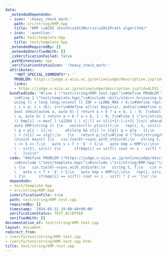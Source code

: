 ```yaml
---
data:
  _extendedDependsOn:
  - icon: ':heavy_check_mark:'
    path: src/string/KMP.hpp
    title: "KMP \u6CD5 (Knuth\u2013Morris\u2013Pratt algorithm)"
  - icon: ':question:'
    path: test/template.hpp
    title: test/template.hpp
  _extendedRequiredBy: []
  _extendedVerifiedWith: []
  _isVerificationFailed: false
  _pathExtension: cpp
  _verificationStatusIcon: ':heavy_check_mark:'
  attributes:
    '*NOT_SPECIAL_COMMENTS*': ''
    PROBLEM: https://judge.u-aizu.ac.jp/onlinejudge/description.jsp?id=ALDS1_14_B
    links:
    - https://judge.u-aizu.ac.jp/onlinejudge/description.jsp?id=ALDS1_14_B
  bundledCode: "#line 1 \"test/string/KMP.test.cpp\"\n#define PROBLEM \"https://judge.u-aizu.ac.jp/onlinejudge/description.jsp?id=ALDS1_14_B\"\
    \n#line 1 \"test/template.hpp\"\n#include <bits/stdc++.h>\nusing namespace std;\n\
    using ll = long long;\nconst ll INF = LLONG_MAX / 4;\n#define rep(i, a, b) for(ll\
    \ i = a; i < (b); i++)\n#define all(a) begin(a), end(a)\n#define sz(a) ssize(a)\n\
    bool chmin(auto& a, auto b) { return a > b ? a = b, 1 : 0; }\nbool chmax(auto&\
    \ a, auto b) { return a < b ? a = b, 1 : 0; }\n#line 1 \"src/string/KMP.hpp\"\n\
    // kmp[i] := max{ l \u2264 i | s[:l] == s[(i+1)-l:i+1] }\n// abacaba -> 0010123\n\
    auto KMP(string s) {\n   vector<ll> p(sz(s));\n   rep(i, 1, sz(s)) {\n      ll\
    \ g = p[i - 1];\n      while(g && s[i] != s[g]) g = p[g - 1];\n      p[i] = g\
    \ + (s[i] == s[g]);\n   }\n   return p;\n}\n#line 4 \"test/string/KMP.test.cpp\"\
    \n\nint main() {\n   cin.tie(0)->sync_with_stdio(0);\n   string S, T;\n   cin\
    \ >> S >> T;\n   auto s = T + '$' + S;\n   auto kmp = KMP(s);\n\n   rep(i, sz(s)\
    \ - sz(S), sz(s)) {\n      if(kmp[i] == sz(T)) cout << i - sz(T) * 2 << '\\n';\n\
    \   }\n}\n"
  code: "#define PROBLEM \"https://judge.u-aizu.ac.jp/onlinejudge/description.jsp?id=ALDS1_14_B\"\
    \n#include \"test/template.hpp\"\n#include \"src/string/KMP.hpp\"\n\nint main()\
    \ {\n   cin.tie(0)->sync_with_stdio(0);\n   string S, T;\n   cin >> S >> T;\n\
    \   auto s = T + '$' + S;\n   auto kmp = KMP(s);\n\n   rep(i, sz(s) - sz(S), sz(s))\
    \ {\n      if(kmp[i] == sz(T)) cout << i - sz(T) * 2 << '\\n';\n   }\n}\n"
  dependsOn:
  - test/template.hpp
  - src/string/KMP.hpp
  isVerificationFile: true
  path: test/string/KMP.test.cpp
  requiredBy: []
  timestamp: '2024-05-31 19:00:40+09:00'
  verificationStatus: TEST_ACCEPTED
  verifiedWith: []
documentation_of: test/string/KMP.test.cpp
layout: document
redirect_from:
- /verify/test/string/KMP.test.cpp
- /verify/test/string/KMP.test.cpp.html
title: test/string/KMP.test.cpp
---
```

